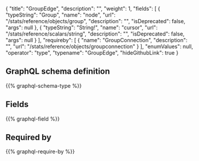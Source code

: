 {
  "title": "GroupEdge",
  "description": "",
  "weight": 1,
  "fields": [
    {
      "typeString": "Group",
      "name": "node",
      "url": "/stats/reference/objects/group",
      "description": "",
      "isDeprecated": false,
      "args": null
    },
    {
      "typeString": "String!",
      "name": "cursor",
      "url": "/stats/reference/scalars/string",
      "description": "",
      "isDeprecated": false,
      "args": null
    }
  ],
  "requireby": [
    {
      "name": "GroupConnection",
      "description": "",
      "url": "/stats/reference/objects/groupconnection"
    }
  ],
  "enumValues": null,
  "operator": "type",
  "typename": "GroupEdge",
  "hideGithubLink": true
}
## GraphQL schema definition

{{% graphql-schema-type %}}

## Fields

{{% graphql-field %}}

## Required by

{{% graphql-require-by %}}
